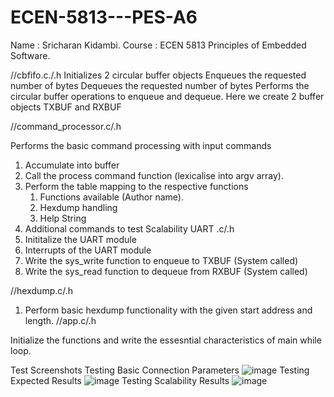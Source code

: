 # ECEN-5813---PES-A6

Name : Sricharan Kidambi.
Course : ECEN 5813 Principles of Embedded Software.

//cbfifo.c./.h
Initializes 2 circular buffer objects
Enqueues the requested number of bytes
Dequeues the requested number of bytes
Performs the circular buffer operations to enqueue and dequeue. Here we create 2 buffer objects TXBUF and RXBUF

//command_processor.c/.h

Performs the basic command processing with input commands
1.	Accumulate into buffer
2.	Call the process command function (lexicalise into argv array).
3.	Perform the table mapping to the respective functions
	1.	Functions available (Author name).
	2.	Hexdump handling
	3.	Help String
4.	Additional commands to test Scalability	
UART .c/.h
1.	Inititalize the UART module
2.	Interrupts of the UART module
3.	Write the sys_write function to enqueue to TXBUF (System called)
4.	Write the sys_read function to dequeue from RXBUF (System called)

//hexdump.c/.h

1.	Perform basic hexdump functionality with the given start address and length.
//app.c/.h

Initialize the functions and write the essesntial characteristics of main while loop.

Test Screenshots
Testing Basic Connection Parameters
![image](https://user-images.githubusercontent.com/89497188/162071366-ea0ce808-0711-4d93-859c-9e7b0ea91d07.png)
Testing Expected Results
![image](https://user-images.githubusercontent.com/89497188/162071490-db222719-3749-4cda-9637-9735cb0d95d1.png)
Testing Scalability Results
![image](https://user-images.githubusercontent.com/89497188/162071557-f047346d-adaa-4322-adbf-0ffa2c1a5447.png)
